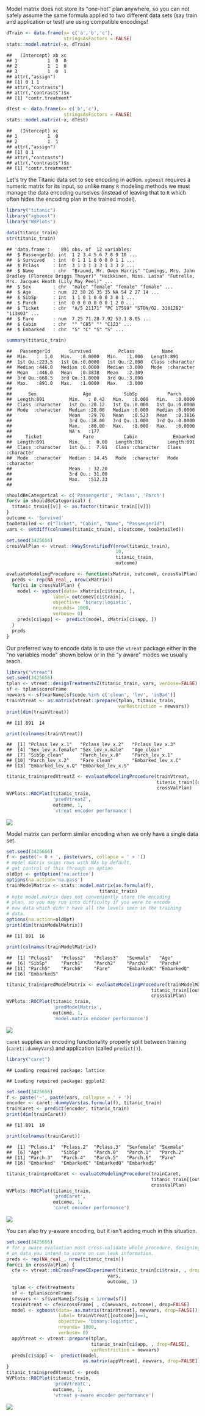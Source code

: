 Model matrix does not store its "one-hot" plan anywhere, so you can not safely assume the same formula applied to two different data sets (say train and application or test) are using compatible encodings!

``` r
dTrain <- data.frame(x= c('a','b','c'), 
                     stringsAsFactors = FALSE)
stats::model.matrix(~x, dTrain)
```

    ##   (Intercept) xb xc
    ## 1           1  0  0
    ## 2           1  1  0
    ## 3           1  0  1
    ## attr(,"assign")
    ## [1] 0 1 1
    ## attr(,"contrasts")
    ## attr(,"contrasts")$x
    ## [1] "contr.treatment"

``` r
dTest <- data.frame(x= c('b','c'), 
                     stringsAsFactors = FALSE)
stats::model.matrix(~x, dTest)
```

    ##   (Intercept) xc
    ## 1           1  0
    ## 2           1  1
    ## attr(,"assign")
    ## [1] 0 1
    ## attr(,"contrasts")
    ## attr(,"contrasts")$x
    ## [1] "contr.treatment"

Let's try the Titanic data set to see encoding in action. `xgboost` requires a numeric matrix for its input, so unlike many `R` modeling methods we must manage the data encoding ourselves (instead of leaving that to `R` which often hides the encoding plan in the trained model).

``` r
library("titanic")
library("xgboost")
library("WVPlots")

data(titanic_train)
str(titanic_train)
```

    ## 'data.frame':    891 obs. of  12 variables:
    ##  $ PassengerId: int  1 2 3 4 5 6 7 8 9 10 ...
    ##  $ Survived   : int  0 1 1 1 0 0 0 0 1 1 ...
    ##  $ Pclass     : int  3 1 3 1 3 3 1 3 3 2 ...
    ##  $ Name       : chr  "Braund, Mr. Owen Harris" "Cumings, Mrs. John Bradley (Florence Briggs Thayer)" "Heikkinen, Miss. Laina" "Futrelle, Mrs. Jacques Heath (Lily May Peel)" ...
    ##  $ Sex        : chr  "male" "female" "female" "female" ...
    ##  $ Age        : num  22 38 26 35 35 NA 54 2 27 14 ...
    ##  $ SibSp      : int  1 1 0 1 0 0 0 3 0 1 ...
    ##  $ Parch      : int  0 0 0 0 0 0 0 1 2 0 ...
    ##  $ Ticket     : chr  "A/5 21171" "PC 17599" "STON/O2. 3101282" "113803" ...
    ##  $ Fare       : num  7.25 71.28 7.92 53.1 8.05 ...
    ##  $ Cabin      : chr  "" "C85" "" "C123" ...
    ##  $ Embarked   : chr  "S" "C" "S" "S" ...

``` r
summary(titanic_train)
```

    ##   PassengerId       Survived          Pclass          Name          
    ##  Min.   :  1.0   Min.   :0.0000   Min.   :1.000   Length:891        
    ##  1st Qu.:223.5   1st Qu.:0.0000   1st Qu.:2.000   Class :character  
    ##  Median :446.0   Median :0.0000   Median :3.000   Mode  :character  
    ##  Mean   :446.0   Mean   :0.3838   Mean   :2.309                     
    ##  3rd Qu.:668.5   3rd Qu.:1.0000   3rd Qu.:3.000                     
    ##  Max.   :891.0   Max.   :1.0000   Max.   :3.000                     
    ##                                                                     
    ##      Sex                 Age            SibSp           Parch       
    ##  Length:891         Min.   : 0.42   Min.   :0.000   Min.   :0.0000  
    ##  Class :character   1st Qu.:20.12   1st Qu.:0.000   1st Qu.:0.0000  
    ##  Mode  :character   Median :28.00   Median :0.000   Median :0.0000  
    ##                     Mean   :29.70   Mean   :0.523   Mean   :0.3816  
    ##                     3rd Qu.:38.00   3rd Qu.:1.000   3rd Qu.:0.0000  
    ##                     Max.   :80.00   Max.   :8.000   Max.   :6.0000  
    ##                     NA's   :177                                     
    ##     Ticket               Fare           Cabin             Embarked        
    ##  Length:891         Min.   :  0.00   Length:891         Length:891        
    ##  Class :character   1st Qu.:  7.91   Class :character   Class :character  
    ##  Mode  :character   Median : 14.45   Mode  :character   Mode  :character  
    ##                     Mean   : 32.20                                        
    ##                     3rd Qu.: 31.00                                        
    ##                     Max.   :512.33                                        
    ## 

``` r
shouldBeCategorical <- c('PassengerId', 'Pclass', 'Parch')
for(v in shouldBeCategorical) {
  titanic_train[[v]] <- as.factor(titanic_train[[v]])
}
outcome <- 'Survived'
tooDetailed <- c("Ticket", "Cabin", "Name", "PassengerId")
vars <- setdiff(colnames(titanic_train), c(outcome, tooDetailed))

set.seed(3425656)
crossValPlan <- vtreat::kWayStratifiedY(nrow(titanic_train), 
                                        10, 
                                        titanic_train, 
                                        outcome)

evaluateModelingProcedure <- function(xMatrix, outcomeV, crossValPlan) {
  preds <- rep(NA_real_, nrow(xMatrix))
  for(ci in crossValPlan) {
    model <- xgboost(data= xMatrix[ci$train, ],
                 label= outcomeV[ci$train],
                 objective= 'binary:logistic',
                 nrounds= 1000,
                 verbose= 0)
    preds[ci$app] <-  predict(model, xMatrix[ci$app, ])
  }
  preds
}
```

Our preferred way to encode data is to use the `vtreat` package either in the "no variables mode" shown below or in the "y aware" modes we usually teach.

``` r
library("vtreat")
set.seed(3425656)
tplan <- vtreat::designTreatmentsZ(titanic_train, vars, verbose=FALSE)
sf <- tplan$scoreFrame
newvars <- sf$varName[sf$code %in% c('clean', 'lev', 'isBad')]
trainVtreat <- as.matrix(vtreat::prepare(tplan, titanic_train, 
                                         varRestriction = newvars))
print(dim(trainVtreat))
```

    ## [1] 891  14

``` r
print(colnames(trainVtreat))
```

    ##  [1] "Pclass_lev_x.1"   "Pclass_lev_x.2"   "Pclass_lev_x.3"  
    ##  [4] "Sex_lev_x.female" "Sex_lev_x.male"   "Age_clean"       
    ##  [7] "SibSp_clean"      "Parch_lev_x.0"    "Parch_lev_x.1"   
    ## [10] "Parch_lev_x.2"    "Fare_clean"       "Embarked_lev_x.C"
    ## [13] "Embarked_lev_x.Q" "Embarked_lev_x.S"

``` r
titanic_train$predVtreatZ <- evaluateModelingProcedure(trainVtreat,
                                                       titanic_train[[outcome]]==1,
                                                       crossValPlan)
WVPlots::ROCPlot(titanic_train, 
                 'predVtreatZ', 
                 outcome, 1, 
                 'vtreat encoder performance')
```

![](Example_files/figure-markdown_github/vtreatZ-1.png)

Model matrix can perform similar encoding when we only have a single data set.

``` r
set.seed(3425656)
f <- paste('~ 0 + ', paste(vars, collapse = ' + '))
# model matrix skips rows with NAs by default,
# get control of this through an option
oldOpt <- getOption('na.action')
options(na.action='na.pass')
trainModelMatrix <- stats::model.matrix(as.formula(f), 
                                  titanic_train)
# note model.matrix does not conveniently store the encoding
# plan, so you may run into difficulty if you were to encode
# new data which didn't have all the levels seen in the training
# data.
options(na.action=oldOpt)
print(dim(trainModelMatrix))
```

    ## [1] 891  16

``` r
print(colnames(trainModelMatrix))
```

    ##  [1] "Pclass1"   "Pclass2"   "Pclass3"   "Sexmale"   "Age"      
    ##  [6] "SibSp"     "Parch1"    "Parch2"    "Parch3"    "Parch4"   
    ## [11] "Parch5"    "Parch6"    "Fare"      "EmbarkedC" "EmbarkedQ"
    ## [16] "EmbarkedS"

``` r
titanic_train$predModelMatrix <- evaluateModelingProcedure(trainModelMatrix,
                                                     titanic_train[[outcome]]==1,
                                                     crossValPlan)
WVPlots::ROCPlot(titanic_train, 
                 'predModelMatrix', 
                 outcome, 1, 
                 'model.matrix encoder performance')
```

![](Example_files/figure-markdown_github/modelmatrix-1.png)

`caret` supplies an encoding functionality properly split between training (`caret::dummyVars`) and application (called `predict()`).

``` r
library("caret")
```

    ## Loading required package: lattice

    ## Loading required package: ggplot2

``` r
set.seed(3425656)
f <- paste('~', paste(vars, collapse = ' + '))
encoder <- caret::dummyVars(as.formula(f), titanic_train)
trainCaret <- predict(encoder, titanic_train)
print(dim(trainCaret))
```

    ## [1] 891  19

``` r
print(colnames(trainCaret))
```

    ##  [1] "Pclass.1"  "Pclass.2"  "Pclass.3"  "Sexfemale" "Sexmale"  
    ##  [6] "Age"       "SibSp"     "Parch.0"   "Parch.1"   "Parch.2"  
    ## [11] "Parch.3"   "Parch.4"   "Parch.5"   "Parch.6"   "Fare"     
    ## [16] "Embarked"  "EmbarkedC" "EmbarkedQ" "EmbarkedS"

``` r
titanic_train$predCaret <- evaluateModelingProcedure(trainCaret,
                                                     titanic_train[[outcome]]==1,
                                                     crossValPlan)
WVPlots::ROCPlot(titanic_train, 
                 'predCaret', 
                 outcome, 1, 
                 'caret encoder performance')
```

![](Example_files/figure-markdown_github/caret-1.png)

You can also try y-aware encoding, but it isn't adding much in this situation.

``` r
set.seed(3425656)
# for y aware evaluation must cross-validate whole procedure, designing
# on data you intend to score on can leak information.
preds <- rep(NA_real_, nrow(titanic_train))
for(ci in crossValPlan) {
  cfe <- vtreat::mkCrossFrameCExperiment(titanic_train[ci$train, , drop=FALSE], 
                                     vars,
                                     outcome, 1)
  tplan <- cfe$treatments
  sf <- tplan$scoreFrame
  newvars <- sf$varName[sf$sig < 1/nrow(sf)]
  trainVtreat <- cfe$crossFrame[ , c(newvars, outcome), drop=FALSE]
  model <- xgboost(data= as.matrix(trainVtreat[, newvars, drop=FALSE]),
                   label= trainVtreat[[outcome]]==1,
                   objective= 'binary:logistic',
                   nrounds= 1000,
                   verbose= 0)
  appVtreat <- vtreat::prepare(tplan, 
                               titanic_train[ci$app, , drop=FALSE], 
                               varRestriction = newvars)
  preds[ci$app] <-  predict(model,
                            as.matrix(appVtreat[, newvars, drop=FALSE]))
}
titanic_train$predVtreatC <- preds
WVPlots::ROCPlot(titanic_train, 
                 'predVtreatC', 
                 outcome, 1, 
                 'vtreat y-aware encoder performance')
```

![](Example_files/figure-markdown_github/vtreatC-1.png)
